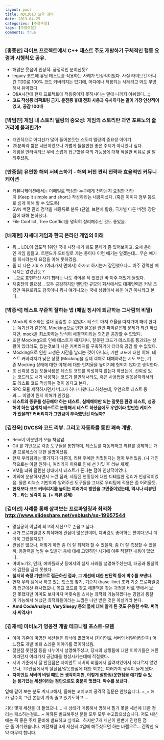 ```yaml
---
layout: post
title: NDC2013 요약 정리
date: 2013-04-25
categories: [주절주절]
tags: [주절주절]
comments: true
---
```


### [홍종찬] 라이브 프로젝트에서 C++ 테스트 주도 개발하기 구체적인 행동 요령과 시행착오 공유.
* 해맑은 웃음이 인상적. 긍정적인 분이신듯?
* legacy 코드에 유닛 테스트를 적용하는 사례가 인상적이었다. 사실 라이브건 아니건 TDD로 100% 코드 커버리지는 없기에, 어디에나 적용되는 사례라고 봐도 무방해서 유익했다.
* Q&A시간에 현재 프로젝트에 적용중이지 못하시다는 말에 나까지 아쉬웠다...;;
* **코드 작성중 리팩토링 금지. 운전중 휴대 전화 사용과 유사하다는 말이 가장 인상적이었고, 공감 100배**


### [박범진] 게임 내 스토리 텔링의 중요성: 게임의 스토리란 과연 포르노의 줄거리에 불과한가?
* 개인적으로 어디선가 많이 들어본듯한 스토리 텔링의 중요성 이야기.
* 25분짜리 짧은 세션이었으나 가볍게 들을만한 좋은 주제가 아니었나 싶다.
* 게임을 인터랙티브 무비 스럽게 접근했을 때의 가능성에 대해 적절한 비유로 잘 알려주셨음.


### [안중원] 유연한 해외 서비스하기 - 해외 버전 관리 전략과 효율적인 커뮤니케이션
* 커뮤니케이션에서는 이메일로 핵심만 누구에게 전하는지 요점만 간단히 (Keep it simple and short.) 작성하라는 내용이셨다. (혹은 이미지 첨부 등으로 쉽게 이해 할 수 있도록)
* SVN 버전 관리 정책을 세종류로 분류 (단일, 브랜치 활용, 국가별 다른 버전) 장단점에 대해 논하셨다.
* File Conflict, Tree Conflict를 명확히 정리해주신 것도 좋았음.


### [배재현] 차세대 게임과 한국 온라인 게임의 미래 
* 뭐... LOL이 압도적 1위인 국내 시장 내가 봐도 문제가 좀 있어보이고, 요새 온라인 게임 힘들고, 트렌드가 모바일로 가는 중이다 이런 얘기는 알겠는데... 무슨 얘기를 하시려는지 요점을 이해 못하겠음.
* 좀 더 나은 서비스 (여러가지 면에서) 하자고 하시는거 같긴했으나... 아주 강력한 메시지는 없었던듯 ?
* ...으로 표현하신 사기 챕터는 나도 겪어본 적 있었던 바 아주 재밌게 들었다.
* 재충전의 필요성... 모두 공감하지만 왠만한 규모의 회사에서도 대체인력은 커녕 조금만 여유로워도 감축이니 뭐니 얘기나오는 국내 상황에서 쉬운 얘긴 아니라고 본다.


### [박종석] 테스트 꾸준히 잘하는 법 (매일 정시에 퇴근하는 그사람의 비밀)
* Mock의 최소화는 절대 공감할 수 없었다. 테스트 마저 효율을 따져가며 해야 한다는 얘기신거 같은데, Mocking으로 인한 잘못된 원인 파악같은게 문제가 되긴 하겠지만, mock을 최소화하는 방식이 해결책이라는 의견은 공감할 수 없었다.
* 또한 Mocking으로 인해 테스트가 깨지거나, 잘못된 코드가 테스트를 통과되는 상황이 있더라도, 없는것보다 나은 커버리지를 구축하기에 더더욱 공감 할 수 없었다.
* Mocking으로 인한 고생은 시간을 날리는 것이 아니라, 기반 코드에 대한 이해, 테스트 커버리지가 낮은 상황 (Mocking을 실제 객체로 대체하려는 시도 또는, 기존 Mocking 상태에 대한 이해)에 대한 인지율을 높이기에 헛되지 않다고 생각한다.
* 또 신뢰성 있는 모듈사용은 테스트 코드를 작성하지 않는다 하셨는데, 신뢰성 있는 코드라도 내가 사용하는 코드가 불안해서라도, 혹은 사용법을 잘못쓸까봐서라도 테스트 코드 작성하는 것이 옳다고 본다.
* RPC 모듈 제작하시면서 버그가 하나 나왔다고 하셨는데, 우연으로 테스트 통과.... 이말이 뭔지 이해가 안갔음.
* **테스트의 종류를 성공해야 하는 테스트, 실패해야만 되는 잘못된 환경 테스트, 성공해야 하는 임계치 테스트로 분류해서 테스트 하셨음에도 우연이라 할만한 케이스가 있을까? 커버리지가 그만큼이 부족했던건 아닐까?**


### [김진욱] DVCS와 코드 리뷰. 그리고 자동화를 통한 쾌속 개발.
* Rein이 이분인거 오늘 처음암.
* Git 를 기반으로 각종 도구들을 통합하며, 테스트를 자동화하고 리뷰를 강제하는 개발 프로세스에 대한 설명이셨음.
* 현재 우리팀과는 몇가지가 다른데, 리뷰 후에만 커밋된다는 점이 부러웠음. (나 개인적으로는 이걸 원하나, 여러가지 이유로 인해 선 커밋 후 리뷰 체제)
* VM을 띄워 클린한 상태에서 테스트가 돈다는 점이 인상적이었다.
* 이외에 운용하시면서 느낀 점과, 세팅된 현황등에 대한 디테일한 정리가 인상적이었음. 물론 리눅스 기반이라 알려주신 도구들을 그대로 우리팀에 적용은 좀 어려울듯.
* **현재보다 코드 커버리지를 높이는 여러가지 방안을 고민중이었는데, 역시나 리뷰인가...라는 생각이 듬. (+ 리뷰 강제)**


### [김이선] 사례를 통해 살펴보는 프로파일링과 최적화 <http://www.slideshare.net/veblush/ss-19957544>
* 명실공히 이날의 최고의 세션으로 손꼽고 싶다.
* 내가 프로파일링 & 최적화에 관심이 많은편이며, 디버깅도 좋아하는 편이다보니 더더욱 그랬을지도?
* 관심은 많으나, 어떻게 하면 좀 더 잘 최적화 할 수 있을까, 좀 더 잘 측정할 수 있을까, 통찰력을 높일 수 있을까 등에 대해 고민하던 시기에 아주 적절한 내용이 많았다.
* 마비노기2, 던파, 에버플래닛 등에서의 실제 사례를 설명해주셨는데, 내공과 통찰력에 감탄을 금치 못했다.
* **철저히 측정 기반으로 접근하신 점과, 그 개선에 대한 판단력 등에 박수를 보낸다.**
* 현재 우리 팀에서 하고 있는 핫스팟 찾기, 기준치 (base-line) 초과 기준 프로파일링과 접근에선 유사했으나, 목표 코드를 찾고 해결책을 찾는 과정을 바로 옆에서 보진 못했지만 아마도 보자마자 머릿속을 스치는 최적화 가능하겠다는 경험과 통찰이 가능해서 해냈던 최적화들이라는 느낌은 나만 받은 것은 아닐거라 본다.
* **Amd CodeAnalyst, VerySleepy 등의 툴에 대해 알게 된 것도 유용한 수확. 써먹자 써먹자!!**


### [김재석] 마비노기 영웅전 개발 테크니컬 포스트-모템
* 아마 기존에 마영전 세션들은 워낙에 많았어서 (자이언트 서버의 비밀이라던지) 어느정도 개발 비화 스러운 이야기를 많이하셨음.
* 잘한점 못한점 등을 나누어서 설명해주셨고, 당시의 상황들에 대한 이야기들은 애환이라던지 여러가지 공감대를 형성시키는데에 적절했다.
* 서버 기준에서 잘 안된점은 자이언트 서버의 비밀에서 알려져있어서 색다르지 않았으나, TD관점에서의 잘된점/잘못한점에 대한 회고는 여러가지 생각이 들게 됐다.
* **자이언트 서버의 비밀 때도 든 생각이지만, 이렇게 잘한점/못한점을 얘기할 수 있는 용기있는 세션이라는 점만으로도 충분히 멋졌다. 박수를 보낸다.**


옆에 같이 보는 분도 계시고해서, 올해는 꼬치꼬치 공격적 질문은 안했습니다. =_=
해가 갈수록 그런 본능이 계속 줄고 있기도하고....

기타 몇개 세션을 더 들었으나.... 내 상태가 메롱해서 멍해서 필기 못한 세션에 대한 정리는 패스하는걸로...~
여하튼 발표해주신 분들 모두 모두 수고많으셨습니다. 저도 내년에는 꼭 좋은 주제 준비해 발표하고 싶네요. 
하지만 7개 세션이 한번에 진행된 점은 좀 아쉬웠습니다. 예전처럼 3개 세션씩 4일에 해주셨으면 하는 바램으로... 간략한 요약 마무리 합니다. 